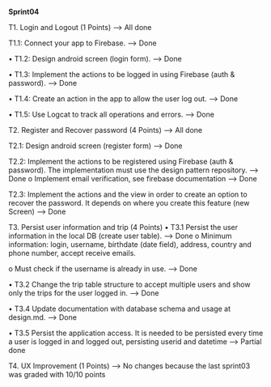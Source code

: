 **Sprint04**

T1. Login and Logout (1 Points) --> All done

T1.1: Connect your app to Firebase. --> Done

• T1.2: Design android screen (login form). --> Done

• T1.3: Implement the actions to be logged in using Firebase (auth & password). --> Done

• T1.4: Create an action in the app to allow the user log out. --> Done

• T1.5: Use Logcat to track all operations and errors. --> Done



T2. Register and Recover password (4 Points) --> All done

T2.1: Design android screen (register form) --> Done

T2.2: Implement the actions to be registered using Firebase (auth & password). The
implementation must use the design pattern repository. --> Done
o Implement email verification, see firebase documentation --> Done

T2.3: Implement the actions and the view in order to create an option to recover
the password. It depends on where you create this feature (new Screen) --> Done



T3. Persist user information and trip (4 Points)
• T3.1 Persist the user information in the local DB (create user table). --> Done
o Minimum information: login, username, birthdate (date field), address,
country and phone number, accept receive emails.

o Must check if the username is already in use. --> Done


• T3.2 Change the trip table structure to accept multiple users and show only the
trips for the user logged in. --> Done

• T3.4 Update documentation with database schema and usage at design.md. --> Done


• T3.5 Persist the application access. It is needed to be persisted every time a user is
logged in and logged out, persisting userid and datetime --> Partial done



T4. UX Improvement (1 Points) --> No changes because the last sprint03 was graded with 10/10 points
